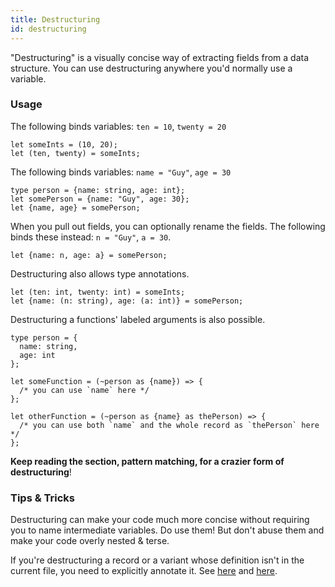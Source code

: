 ```yaml
---
title: Destructuring
id: destructuring
---
```


"Destructuring" is a visually concise way of extracting fields from a data structure. You can use destructuring anywhere you'd normally use a variable.

### Usage

The following binds variables: `ten = 10`, `twenty = 20`

```reason
let someInts = (10, 20);
let (ten, twenty) = someInts;
```

The following binds variables: `name = "Guy"`, `age = 30`

```reason
type person = {name: string, age: int};
let somePerson = {name: "Guy", age: 30};
let {name, age} = somePerson;
```

When you pull out fields, you can optionally rename the fields. The following binds these instead: `n = "Guy"`, `a = 30`.

```reason
let {name: n, age: a} = somePerson;
```

Destructuring also allows type annotations.

```reason
let (ten: int, twenty: int) = someInts;
let {name: (n: string), age: (a: int)} = somePerson;
```

Destructuring a functions' labeled arguments is also possible.

```reason
type person = {
  name: string,
  age: int
};

let someFunction = (~person as {name}) => {
  /* you can use `name` here */
};

let otherFunction = (~person as {name} as thePerson) => {
  /* you can use both `name` and the whole record as `thePerson` here */
};
```

**Keep reading the section, pattern matching, for a crazier form of destructuring**!

### Tips & Tricks

Destructuring can make your code much more concise without requiring you to name intermediate variables. Do use them! But don't abuse them and make your code overly nested & terse.

If you're destructuring a record or a variant whose definition isn't in the current file, you need to explicitly annotate it. See [here](/guide/language/record#record-needs-an-explicit-definition) and [here](/guide/language/variant#variant-needs-an-explicit-definition).
